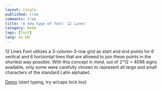 ```yaml
---
layout: single
published: true
comments: true
title: 'A new type of font: 12 Lines'
Category: Demo
tags: [font]
lang: en-EN
---
```


12 Lines Font utilizes a 3-column-3-row grid as start and end points for 6 vertical and 6 horizontal lines that are allowed to join these points in the shortest way possible. With this concept in mind, out of 2^12 = 4096 signs available, only some were carefully chosen to represent all large and small characters of the standard Latin alphabet.

[Demo](https://herbowicz.github.io/12/) (start typing, try w/caps lock too)
